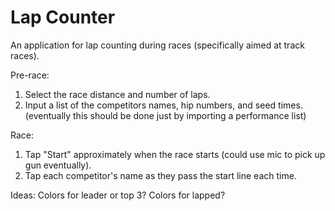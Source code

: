 Lap Counter
===========

An application for lap counting during races (specifically aimed at track races).

Pre-race: 
1. Select the race distance and number of laps.
2. Input a list of the competitors names, hip numbers, and seed times.
	(eventually this should be done just by importing a performance list)
	
Race:
1. Tap "Start" approximately when the race starts (could use mic to pick up gun eventually).
2. Tap each competitor's name as they pass the start line each time.

Ideas:
Colors for leader or top 3?
Colors for lapped?